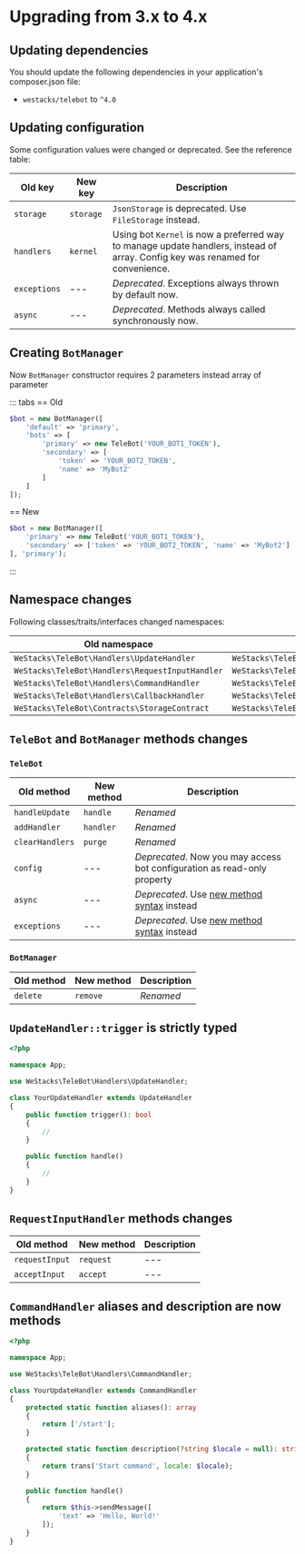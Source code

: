#  Upgrading from 3.x to 4.x

## Updating dependencies

You should update the following dependencies in your application's composer.json file:

- `westacks/telebot` to `^4.0`

## Updating configuration

Some configuration values were changed or deprecated. See the reference table:

| Old key | New key | Description |
| --- | --- | --- |
| `storage` | `storage` | `JsonStorage` is deprecated. Use `FileStorage` instead. |
| `handlers` | `kernel` | Using bot `Kernel` is now a preferred way to manage update handlers, instead of array. Config key was renamed for convenience. |
| `exceptions` | --- | *Deprecated*. Exceptions always thrown by default now. |
| `async` | --- | *Deprecated*. Methods always called synchronously now. |

## Creating `BotManager`

Now `BotManager` constructor requires 2 parameters instead array of parameter

::: tabs
== Old
```php
$bot = new BotManager([
    'default' => 'primary',
    'bots' => [
        'primary' => new TeleBot('YOUR_BOT1_TOKEN'),
        'secondary' => [
            'token' => 'YOUR_BOT2_TOKEN',
            'name' => 'MyBot2'
        ]
    ]
]);
```
== New
```php
$bot = new BotManager([
    'primary' => new TeleBot('YOUR_BOT1_TOKEN'),
    'secondary' => ['token' => 'YOUR_BOT2_TOKEN', 'name' => 'MyBot2']
], 'primary');
```
:::

## Namespace changes

Following classes/traits/interfaces changed namespaces:

| Old namespace | New namespace |
| --- | --- |
| `WeStacks\TeleBot\Handlers\UpdateHandler` | `WeStacks\TeleBot\Foundation\UpdateHandler` |
| `WeStacks\TeleBot\Handlers\RequestInputHandler` | `WeStacks\TeleBot\Foundation\RequestInputHandler` |
| `WeStacks\TeleBot\Handlers\CommandHandler` | `WeStacks\TeleBot\Foundation\CommandHandler` |
| `WeStacks\TeleBot\Handlers\CallbackHandler` | `WeStacks\TeleBot\Foundation\CallbackHandler` |
| `WeStacks\TeleBot\Contracts\StorageContract` | `WeStacks\TeleBot\Foundation\StorageContract` |

## `TeleBot` and `BotManager` methods changes

### `TeleBot`

| Old method | New method | Description |
| --- | --- | --- |
| `handleUpdate` | `handle` | *Renamed* |
| `addHandler` | `handler` | *Renamed* |
| `clearHandlers` | `purge` | *Renamed* |
| `config` | --- | *Deprecated*. Now you may access bot configuration as read-only property |
| `async` | --- | *Deprecated*. Use [new method syntax](/methods#guzzle-promises) instead |
| `exceptions` | --- | *Deprecated*. Use [new method syntax](/methods#error-handling-and-default-values) instead |

### `BotManager`

| Old method | New method | Description |
| --- | --- | --- |
| `delete` | `remove` | *Renamed* |

## `UpdateHandler::trigger` is strictly typed

```php
<?php

namespace App;

use WeStacks\TeleBot\Handlers\UpdateHandler;

class YourUpdateHandler extends UpdateHandler
{
    public function trigger(): bool
    {
        //
    }

    public function handle()
    {
        //
    }
}
```

## `RequestInputHandler` methods changes

| Old method | New method | Description |
| --- | --- | --- |
| `requestInput` | `request` | --- |
| `acceptInput` | `accept` | --- |

## `CommandHandler` aliases and description are now methods

```php
<?php

namespace App;

use WeStacks\TeleBot\Handlers\CommandHandler;

class YourUpdateHandler extends CommandHandler
{
    protected static function aliases(): array
    {
        return ['/start'];
    }

    protected static function description(?string $locale = null): string
    {
        return trans('Start command', locale: $locale);
    }

    public function handle()
    {
        return $this->sendMessage([
            'text' => 'Hello, World!'
        ]);
    }
}
```